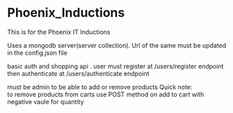 # Phoenix_Inductions
This is for the Phoenix IT Inductions

Uses a mongodb server(server collection). Url of the same must be updated in the config.json file

basic auth and shopping api .
user must register at /users/register endpoint 
then authenticate at /users/authenticate endpoint

must be admin to be able to add or remove products
Quick note:</br>
to remove products from carts use POST method on add to cart with negative vaule for quantity 
